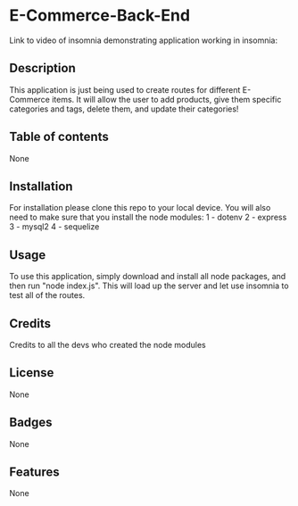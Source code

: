 # E-Commerce-Back-End
Link to video of insomnia demonstrating application working in insomnia:



## Description

This application is just being used to create routes for different E-Commerce items. It will allow the user to add products, give them specific categories and tags, delete them, and update their categories!

## Table of contents

None

## Installation

For installation please clone this repo to your local device. You will also need to make sure that you install the node modules:
    1 - dotenv
    2 - express
    3 - mysql2
    4 - sequelize

## Usage

To use this application, simply download and install all node packages, and then run "node index.js". This will load up the server and let use insomnia to test all of the routes.

## Credits

Credits to all the devs who created the node modules

## License

None

## Badges

None

## Features

None
